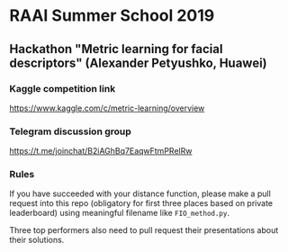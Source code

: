 # RAAI Summer School 2019

## Hackathon "Metric learning for facial descriptors" (Alexander Petyushko, Huawei) 

### Kaggle competition link

https://www.kaggle.com/c/metric-learning/overview

### Telegram discussion group

https://t.me/joinchat/B2iAGhBq7EaqwFtmPRelRw

### Rules

If you have succeeded with your distance function, please make a pull request into this repo (obligatory for first three places based on private leaderboard) using meaningful filename like `FIO_method.py`.

Three top performers also need to pull request their presentations about their solutions.

